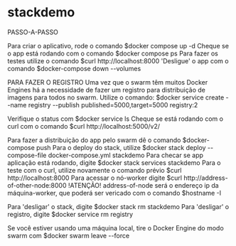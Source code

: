 # stackdemo

PASSO-A-PASSO

Para criar o aplicativo, rode o comando $docker compose up -d Cheque se o app está rodando com o comando $docker compose ps Para fazer os testes utilize o comando $curl http://localhost:8000 'Desligue' o app com o comando $docker-compose down --volumes

PARA FAZER O REGISTRO Uma vez que o swarm têm muitos Docker Engines há a necessidade de fazer um registro para distribuição de imagens para todos no swarm. Utilize o comando: $docker service create --name registry --publish published=5000,target=5000 registry:2

Verifique o status com $docker service ls Cheque se está rodando com o curl com o comando $curl http://localhost:5000/v2/

Para fazer a distribuição do app pelo swarm dê o comando $docker-compose push Para o deploy do stack, utilize $docker stack deploy --compose-file docker-compose.yml stackdemo Para checar se app aplicação está rodando, digite $docker stack services stackdemo Para o teste com o curl, utilize novamente o comando prévio $curl http://localhost:8000 Para acessar o nó-worker digite $curl http://address-of-other-node:8000 !ATENÇÃO! address-of-node será o endereço ip da máquina-worker, que poderá ser vericado com o comando $hostname -I

Para 'desligar' o stack, digite $docker stack rm stackdemo Para 'desligar' o registro, digite $docker service rm registry

Se você estiver usando uma máquina local, tire o Docker Engine do modo swarm com $docker swarm leave --force